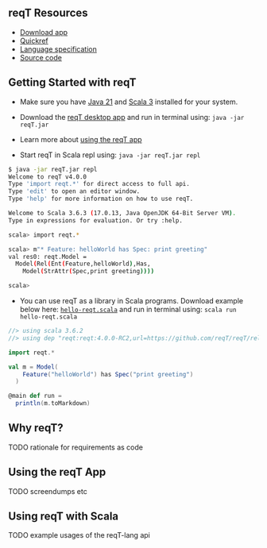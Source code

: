 ## reqT Resources

* [Download app](https://github.com/reqT/reqT/releases/latest/download/reqT.jar) 
* [Quickref](https://github.com/reqT/reqT-lang/releases/latest/download/reqT-quickref-GENERATED.pdf) 
* [Language specification](https://github.com/reqT/reqT-lang/blob/main/docs/langSpec-GENERATED.md) 
* [Source code](https://github.com/reqT)

## Getting Started with reqT

* Make sure you have [Java 21](https://adoptium.net/temurin/releases/?package=jdk&version=21) and [Scala 3](https://www.scala-lang.org/download/) installed for your system. 

* Download the [reqT desktop app](https://github.com/reqT/reqT/releases/latest/download/reqT.jar) and run in terminal using: `java -jar reqT.jar` 

* Learn more about [using the reqT app](#using-the-reqt-app)

* Start reqT in Scala repl using: `java -jar reqT.jar repl`

```bash
$ java -jar reqT.jar repl
Welcome to reqT v4.0.0
Type 'import reqt.*' for direct access to full api.
Type 'edit' to open an editor window.
Type 'help' for more information on how to use reqT.

Welcome to Scala 3.6.3 (17.0.13, Java OpenJDK 64-Bit Server VM).
Type in expressions for evaluation. Or try :help.

scala> import reqt.*

scala> m"* Feature: helloWorld has Spec: print greeting"
val res0: reqt.Model = 
  Model(Rel(Ent(Feature,helloWorld),Has,
    Model(StrAttr(Spec,print greeting))))

scala> 
```
* You can use reqT as a library in Scala programs. Download example below here: [`hello-reqt.scala`](https://github.com/reqT/reqT/blob/4.x/hello-reqt.scala) and run in terminal using: `scala run hello-reqt.scala`  

```scala
//> using scala 3.6.2
//> using dep "reqt:reqt:4.0.0-RC2,url=https://github.com/reqT/reqT/releases/download/v4.0.0-RC2/reqT-4.0.0-RC2.jar"

import reqt.*

val m = Model(
    Feature("helloWorld") has Spec("print greeting")
  )

@main def run = 
  println(m.toMarkdown)
```

## Why reqT?

TODO rationale for requirements as code

## Using the reqT App

TODO screendumps etc

## Using reqT with Scala

TODO example usages of the reqT-lang api
